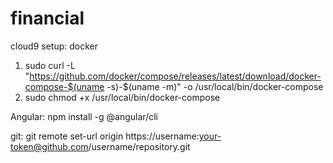 # financial

cloud9 setup:
docker
1. sudo curl -L "https://github.com/docker/compose/releases/latest/download/docker-compose-$(uname -s)-$(uname -m)" -o /usr/local/bin/docker-compose
2. sudo chmod +x /usr/local/bin/docker-compose

Angular:
npm install -g @angular/cli

git:
git remote set-url origin https://username:your-token@github.com/username/repository.git
